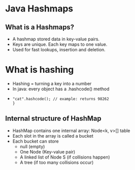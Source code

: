 # Java Hashmaps
## What is a Hashmaps?
- A hashmap stored data in key-value pairs.
- Keys are unique. Each key maps to one value.
- Used for fast lookups, insertion and deletion.
# What is hashing
- Hashing = turning a key into a number
- In java: every object has a .hashcode() method
- ~~~{
  "cat".hashcode(); // example: returns 98262
  }
  ~~~

## Internal structure of HashMap
- HashMap contains one internal array: Node<k, v>[] table
- Each slot in the array is called a bucket
- Each bucket can store
    - null (empty)
    - One Node (Key-value pair)
    - A linked list of Node S (if collisions happen)
    - A tree (if too many collisions occur)


